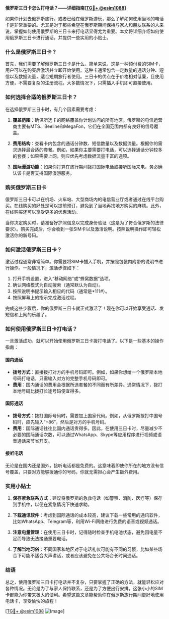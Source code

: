 **俄罗斯三日卡怎么打电话？——详细指南[[TG💪+ @esim1088](https://t.me/s/esim1088)]**

如果你计划去俄罗斯旅行，或者已经在俄罗斯游玩，那么了解如何使用当地的电话卡是非常重要的。尤其是对于那些希望在俄罗斯期间保持与家人和朋友联系的人来说，掌握如何使用俄罗斯的三日卡来打电话显得尤为重要。本文将详细介绍如何使用俄罗斯三日卡进行通话，并提供一些实用的小贴士。

### 什么是俄罗斯三日卡？

首先，我们需要了解俄罗斯三日卡是什么。简单来说，这是一种预付费的SIM卡，用户可以在购买后激活并立即开始使用。这种卡通常包含一定数量的通话分钟、短信以及数据流量，适合短期旅行者使用。三日卡的优点在于价格相对低廉，且使用方便，不需要复杂的注册流程。大多数情况下，只需插入手机即可直接使用。

### 如何选择合适的俄罗斯三日卡？

在选择俄罗斯三日卡时，有几个因素需要考虑：

1. **覆盖范围**：确保所选卡的网络覆盖你计划访问的所有地区。俄罗斯的电信运营商主要有MTS、Beeline和MegaFon，它们在全国范围内都有良好的信号覆盖。
   
2. **费用结构**：查看卡内包含的通话分钟数、短信数量以及数据流量。根据你的需求选择最合适的套餐。例如，如果你主要需要打电话，可以选择通话分钟较多的套餐；如果需要上网，则应优先考虑数据流量丰富的选项。

3. **国际漫游功能**：如果你打算在旅行期间拨打国际电话或接听国际来电，务必确认该卡是否支持国际漫游服务。

### 购买俄罗斯三日卡

俄罗斯三日卡可以在机场、火车站、大型商场内的电信营业厅或者通过在线平台购买。在线购买的好处是可以提前预订，避免到了当地再找地方购买的麻烦。此外，在线购买还可以享受更多的优惠活动。

当你决定购买时，请准备好护照信息以完成身份验证（这是为了符合俄罗斯的法律要求）。购买完成后，你会收到一张SIM卡以及激活说明。按照说明操作即可轻松激活你的新号码。

### 如何激活俄罗斯三日卡？

激活过程通常非常简单。你需要将SIM卡插入手机，并按照包装内附带的说明书进行操作。一般情况下，激活步骤如下：

1. 打开手机设置，进入“移动网络”或“蜂窝数据”选项。
2. 确认网络模式为自动搜索（通常默认为自动）。
3. 按照说明书提示输入相应的代码（通常是*111#）。
4. 按照屏幕上的指示完成激活过程。

完成这些步骤后，你的俄罗斯三日卡就正式激活了！现在你可以开始享受通话、发短信和上网的乐趣了。

### 如何使用俄罗斯三日卡打电话？

一旦激活成功，就可以开始使用俄罗斯三日卡拨打电话了。以下是一些基本的操作指南：

#### 国内通话
- **拨号方式**：直接拨打对方的手机号码即可。例如，如果你想给一个俄罗斯本地号码打电话，只需输入对方的完整手机号码即可。
- **费用**：国内通话的费用会根据所选套餐的不同而有所差异。通常情况下，拨打本地号码比拨打长途号码便宜得多。

#### 国际通话
- **拨号方式**：拨打国际号码时，需要加上国家代码。例如，从俄罗斯拨打中国号码时，应先输入“+86”，然后是对方的手机号码。
- **费用**：国际通话往往比国内通话贵得多。因此，在使用三日卡时，尽量减少不必要的国际通话次数，可以通过WhatsApp、Skype等应用程序进行视频或语音通话来节省开支。

#### 接听电话
无论是在国内还是国外，接听电话都是免费的。这意味着即使你所在的地方没有信号覆盖，只要对方能够拨通你的号码，你就无需担心会产生额外费用。

### 实用小贴士

1. **保存紧急联系方式**：建议将俄罗斯的急救电话（如警察、消防、医疗等）保存到手机中，以便在紧急情况下快速求助。
   
2. **下载通讯软件**：考虑到国际通话的成本较高，建议下载一些常用的通讯软件，比如WhatsApp、Telegram等，利用Wi-Fi网络进行免费的语音或视频通话。

3. **注意电量管理**：在使用三日卡时，记得随时检查手机电池状态，避免因电量不足而导致无法接通重要电话。

4. **了解当地习俗**：不同国家和地区对于电话礼仪可能有不同的习惯，比如某些场合下可能不适合大声讲话，或者应该避免在公共场合长时间通话。

### 结语

总之，使用俄罗斯三日卡打电话并不复杂，只要掌握了正确的方法，就能轻松应对各种情况。无论是为了与家人保持联系，还是为了方便出行安排，这张小小的SIM卡都能为你带来极大的便利。希望这篇文章能帮助你在俄罗斯旅行期间更好地使用电话卡，享受愉快的旅程！

[[TG💪+ @esim1088](https://t.me/s/esim1088) ![Image](https://i.postimg.cc/4NQfJmqS/Snipaste-2025-05-13-00-14-12.png)]
